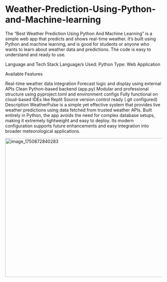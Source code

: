 # Weather-Prediction-Using-Python-and-Machine-learning
The “Best Weather Prediction Using Python And Machine Learning” is a simple web app that predicts and shows real-time weather. It’s built using Python and machine learning, and is good for students or anyone who wants to learn about weather data and predictions. The code is easy to understand and ready to use.

Language and Tech Stack
Language/s Used: Python
Type: Web Application


Available Features


Real-time weather data integration
Forecast logic and display using external APIs
Clean Python-based backend (app.py)
Modular and professional structure using pyproject.toml and environment configs
Fully functional on cloud-based IDEs like Replit
Source version control ready (.git configured)
Description
WeatherPulse is a simple yet effective system that provides live weather predictions using data fetched from trusted weather APIs. Built entirely in Python, the app avoids the need for complex database setups, making it extremely lightweight and easy to deploy. Its modern configuration supports future enhancements and easy integration into broader meteorological applications.

<img width="1508" height="447" alt="image_1750872840283" src="https://github.com/user-attachments/assets/730fe858-ff15-497e-8fd9-96a207e4d38b" />



